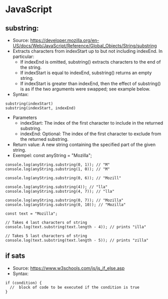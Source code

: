 # JavaScript

## substring: 
- Source: https://developer.mozilla.org/en-US/docs/Web/JavaScript/Reference/Global_Objects/String/substring
- Extracts characters from indexStart up to but not including indexEnd. In particular:
    - If indexEnd is omitted, substring() extracts characters to the end of the string.
    -  If indexStart is equal to indexEnd, substring() returns an empty string.
    - If indexStart is greater than indexEnd, then the effect of substring() is as if the two arguments were swapped; see example below.
- Syntax: 
```
substring(indexStart)
substring(indexStart, indexEnd)
```
- Parameters
    - indexStart: The index of the first character to include in the returned substring.
    - indexEnd: Optional: The index of the first character to exclude from the returned substring.
- Return value: A new string containing the specified part of the given string.
- Exempel: const anyString = "Mozilla";
```
console.log(anyString.substring(0, 1)); // "M"
console.log(anyString.substring(1, 0)); // "M"

console.log(anyString.substring(0, 6)); // "Mozill"

console.log(anyString.substring(4)); // "lla"
console.log(anyString.substring(4, 7)); // "lla"

console.log(anyString.substring(0, 7)); // "Mozilla"
console.log(anyString.substring(0, 10)); // "Mozilla"
```
```
const text = "Mozilla";

// Takes 4 last characters of string
console.log(text.substring(text.length - 4)); // prints "illa"

// Takes 5 last characters of string
console.log(text.substring(text.length - 5)); // prints "zilla"
```

## if sats
- Source: https://www.w3schools.com/js/js_if_else.asp
- Syntax: 
```
if (condition) {
  //  block of code to be executed if the condition is true
}
```
